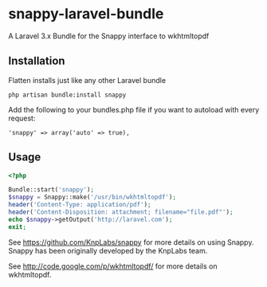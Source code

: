 snappy-laravel-bundle
=====================

A Laravel 3.x Bundle for the Snappy interface to wkhtmltopdf

## Installation

Flatten installs just like any other Laravel bundle

    php artisan bundle:install snappy

Add the following to your bundles.php file if you want to autoload with every request:


    'snappy' => array('auto' => true),

## Usage

```php
<?php

Bundle::start('snappy');
$snappy = Snappy::make('/usr/bin/wkhtmltopdf');
header('Content-Type: application/pdf');
header('Content-Disposition: attachment; filename="file.pdf"');
echo $snappy->getOutput('http://laravel.com');
exit;
```


See https://github.com/KnpLabs/snappy for more details on using Snappy. Snappy has been originally developed by the KnpLabs team.

See http://code.google.com/p/wkhtmltopdf/ for more details on wkhtmltopdf. 